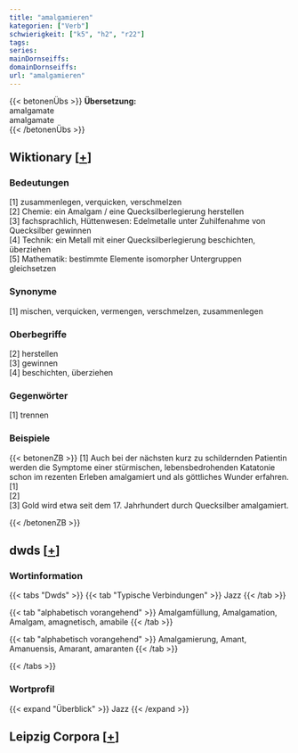 ```yaml
---
title: "amalgamieren"
kategorien: ["Verb"]
schwierigkeit: ["k5", "h2", "r22"]
tags:
series:
mainDornseiffs:
domainDornseiffs:
url: "amalgamieren"
---
```


{{< betonenÜbs >}}
**Übersetzung:**  
amalgamate  
amalgamate  
{{< /betonenÜbs >}}

## Wiktionary [[+](https://de.wiktionary.org/wiki/amalgamieren)]

### Bedeutungen
[1] zusammenlegen, verquicken, verschmelzen  
[2] Chemie: ein Amalgam / eine Quecksilberlegierung herstellen  
[3] fachsprachlich, Hüttenwesen: Edelmetalle unter Zuhilfenahme von Quecksilber gewinnen  
[4] Technik: ein Metall mit einer Quecksilberlegierung beschichten, überziehen  
[5] Mathematik: bestimmte Elemente isomorpher Untergruppen gleichsetzen  

### Synonyme
[1] mischen, verquicken, vermengen, verschmelzen, zusammenlegen  

### Oberbegriffe
[2] herstellen  
[3] gewinnen  
[4] beschichten, überziehen  

### Gegenwörter
[1] trennen  

### Beispiele
{{< betonenZB >}}
[1] Auch bei der nächsten kurz zu schildernden Patientin werden die Symptome einer stürmischen, lebensbedrohenden Katatonie schon im rezenten Erleben amalgamiert und als göttliches Wunder erfahren.[1]  
[2]  
[3] Gold wird etwa seit dem 17. Jahrhundert durch Quecksilber amalgamiert.  

{{< /betonenZB >}}


## dwds [[+](https://www.dwds.de/wb/amalgamieren)]

### Wortinformation
{{< tabs "Dwds" >}}
{{< tab "Typische Verbindungen" >}}
Jazz
{{< /tab >}}

{{< tab "alphabetisch vorangehend" >}}
Amalgamfüllung, Amalgamation, Amalgam, amagnetisch, amabile
{{< /tab >}}

{{< tab "alphabetisch vorangehend" >}}
Amalgamierung, Amant, Amanuensis, Amarant, amaranten
{{< /tab >}}

{{< /tabs >}}

### Wortprofil
{{< expand "Überblick" >}} Jazz {{< /expand >}}

## Leipzig Corpora [[+](https://corpora.uni-leipzig.de/en/res?word=amalgamieren&corpusId=deu_newscrawl-public_2018)]

